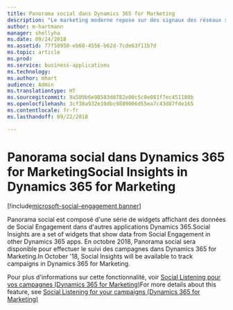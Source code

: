 ```yaml
---
title: Panorama social dans Dynamics 365 for Marketing
description: "Le marketing moderne repose sur des signaux des réseaux sociaux pour un engagement des clients plus rapproché."
author: m-hartmann
manager: shellyha
ms.date: 09/24/2018
ms.assetid: 77f58950-eb60-4556-b62d-7cde63f11b7d
ms.topic: article
ms.prod: 
ms.service: business-applications
ms.technology: 
ms.author: mhart
audience: Admin
ms.translationtype: HT
ms.sourcegitcommit: 9a509b6e98583d8782e00c5c0e081f7ec451180b
ms.openlocfilehash: 3cf38a932e10dbc9889006d55ea7c43d87fde165
ms.contentlocale: fr-fr
ms.lasthandoff: 09/22/2018

---
```

#  <a name="social-insights-in-dynamics-365-for-marketing"></a><span data-ttu-id="dddac-103">Panorama social dans Dynamics 365 for Marketing</span><span class="sxs-lookup"><span data-stu-id="dddac-103">Social Insights in Dynamics 365 for Marketing</span></span>

[!include[microsoft-social-engagement banner](../includes/microsoft-social-engagement.md)]
 


<span data-ttu-id="dddac-104">Panorama social est composé d'une série de widgets affichant des données de Social Engagement dans d'autres applications Dynamics 365.</span><span class="sxs-lookup"><span data-stu-id="dddac-104">Social Insights are a set of widgets that show data from Social Engagement in other Dynamics 365 apps.</span></span> <span data-ttu-id="dddac-105">En octobre 2018, Panorama social sera disponible pour effectuer le suivi des campagnes dans Dynamics 365 for Marketing.</span><span class="sxs-lookup"><span data-stu-id="dddac-105">In October '18, Social Insights will be available to track campaigns in Dynamics 365 for Marketing.</span></span>

<span data-ttu-id="dddac-106">Pour plus d'informations sur cette fonctionnalité, voir [Social Listening pour vos campagnes (Dynamics 365 for Marketing)](../dynamics365-marketing/marketing/social-listening-campaigns.md)</span><span class="sxs-lookup"><span data-stu-id="dddac-106">For more details about this feature, see [Social Listening for your campaigns (Dynamics 365 for Marketing)](../dynamics365-marketing/marketing/social-listening-campaigns.md)</span></span>

